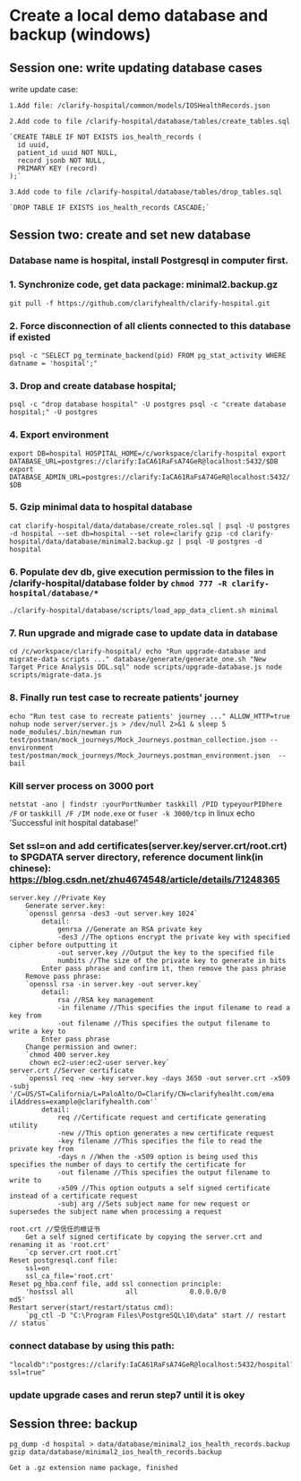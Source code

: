 # Create a local demo database and backup (windows)

## Session one: write updating database cases

write update case:

	1.Add file: /clarify-hospital/common/models/IOSHealthRecords.json

	2.Add code to file /clarify-hospital/database/tables/create_tables.sql

	`CREATE TABLE IF NOT EXISTS ios_health_records (
	  id uuid,
	  patient_id uuid NOT NULL,
	  record jsonb NOT NULL,
	  PRIMARY KEY (record)
	);`

	3.Add code to file /clarify-hospital/database/tables/drop_tables.sql

	`DROP TABLE IF EXISTS ios_health_records CASCADE;`

## Session two: create and set new database

### Database name is hospital, install Postgresql in computer first. 

### 1.	Synchronize code, get data package: minimal2.backup.gz
`git pull -f https://github.com/clarifyhealth/clarify-hospital.git`

### 2. Force disconnection of all clients connected to this database if existed
 `psql -c "SELECT pg_terminate_backend(pid) FROM pg_stat_activity WHERE datname = 'hospital';"`

### 3. Drop and create database hospital;
`psql -c "drop database hospital" -U postgres
 psql -c "create database hospital;" -U postgres`

### 4. Export environment
`export DB=hospital HOSPITAL_HOME=/c/workspace/clarify-hospital
 export DATABASE_URL=postgres://clarify:IaCA61RaFsA74GeR@localhost:5432/$DB
 export DATABASE_ADMIN_URL=postgres://clarify:IaCA61RaFsA74GeR@localhost:5432/$DB`

### 5. Gzip minimal data to hospital database
`cat clarify-hospital/data/database/create_roles.sql | psql -U postgres -d hospital --set db=hospital --set role=clarify
 gzip -cd clarify-hospital/data/database/minimal2.backup.gz | psql -U postgres -d hospital`

### 6. Populate dev db, give execution permission to the files in /clarify-hospital/database folder by `chmod 777 -R clarify-hospital/database/*`
`./clarify-hospital/database/scripts/load_app_data_client.sh minimal`

### 7. Run upgrade and migrade case to update data in database
`cd /c/workspace/clarify-hospital/
echo "Run upgrade-database and migrate-data scripts ..."
database/generate/generate_one.sh "New Target Price Analysis DDL.sql"
node scripts/upgrade-database.js
node scripts/migrate-data.js`
### 8. Finally run test case to recreate patients' journey
`echo "Run test case to recreate patients' journey ..."
ALLOW_HTTP=true nohup node server/server.js > /dev/null 2>&1 &
sleep 5
node_modules/.bin/newman run test/postman/mock_journeys/Mock_Journeys.postman_collection.json --environment test/postman/mock_journeys/Mock_Journeys.postman_environment.json  --bail`

### Kill server process on 3000 port
`netstat -ano | findstr :yourPortNumber
 taskkill /PID typeyourPIDhere /F`
or `taskkill /F /IM node.exe` or `fuser -k 3000/tcp` in linux
echo 'Successful init hospital database!'

### Set ssl=on and add certificates(server.key/server.crt/root.crt) to $PGDATA server directory, reference document link(in chinese): https://blog.csdn.net/zhu4674548/article/details/71248365
	server.key //Private Key
		Generate server.key:
		`openssl genrsa -des3 -out server.key 1024`
			detail:
				genrsa //Generate an RSA private key
				-des3 //The options encrypt the private key with specified cipher before outputting it
				-out server.key //Output the key to the specified file
				numbits //The size of the private key to generate in bits
			Enter pass phrase and confirm it, then remove the pass phrase
		Remove pass phrase:
		`openssl rsa -in server.key -out server.key`
			detail:
				rsa //RSA key management
				-in filename //This specifies the input filename to read a key from
				-out filename //This specifies the output filename to write a key to
			Enter pass phrase
		Change permission and owner:
		`chmod 400 server.key
		 chown ec2-user:ec2-user server.key`
	server.crt //Server certificate
		`openssl req -new -key server.key -days 3650 -out server.crt -x509 -subj '/C=US/ST=California/L=PaloAlto/O=Clarify/CN=clarifyhealht.com/ema ilAddress=example@clarifyhealth.com'`
			detail:
				req //Certificate request and certificate generating utility
				-new //This option generates a new certificate request
				-key filename //This specifies the file to read the private key from
				-days n //When the -x509 option is being used this specifies the number of days to certify the certificate for
				-out filename //This specifies the output filename to write to
				-x509 //This option outputs a self signed certificate instead of a certificate request
				-subj arg //Sets subject name for new request or supersedes the subject name when processing a request

	root.crt //受信任的根证书
		Get a self signed certificate by copying the server.crt and renaming it as 'root.crt'
		`cp server.crt root.crt`
	Reset postgresql.conf file:
		ssl=on
		ssl_ca_file='root.crt'
	Reset pg_hba.conf file, add ssl connection principle:
		'hostssl all             all             0.0.0.0/0               md5'
	Restart server(start/restart/status cmd): 
		`pg_ctl -D "C:\Program Files\PostgreSQL\10\data" start // restart // status`

### connect database by using this path:
	"localdb":"postgres://clarify:IaCA61RaFsA74GeR@localhost:5432/hospital?ssl=true"

### update upgrade cases and rerun step7 until it is okey

## Session three: backup
	pg_dump -d hospital > data/database/minimal2_ios_health_records.backup
	gzip data/database/minimal2_ios_health_records.backup

	Get a .gz extension name package, finished
